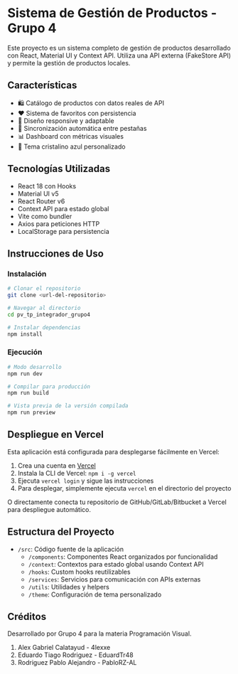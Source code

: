 # Sistema de Gestión de Productos - Grupo 4

Este proyecto es un sistema completo de gestión de productos desarrollado con React, Material UI y Context API. Utiliza una API externa (FakeStore API) y permite la gestión de productos locales.

## Características

- 🛍️ Catálogo de productos con datos reales de API
- ❤️ Sistema de favoritos con persistencia
- 📱 Diseño responsive y adaptable
- 🔄 Sincronización automática entre pestañas
- 📊 Dashboard con métricas visuales
- 🎨 Tema cristalino azul personalizado

## Tecnologías Utilizadas

- React 18 con Hooks
- Material UI v5
- React Router v6
- Context API para estado global
- Vite como bundler
- Axios para peticiones HTTP
- LocalStorage para persistencia

## Instrucciones de Uso

### Instalación

```bash
# Clonar el repositorio
git clone <url-del-repositorio>

# Navegar al directorio
cd pv_tp_integrador_grupo4

# Instalar dependencias
npm install
```

### Ejecución

```bash
# Modo desarrollo
npm run dev

# Compilar para producción
npm run build

# Vista previa de la versión compilada
npm run preview
```

## Despliegue en Vercel

Esta aplicación está configurada para desplegarse fácilmente en Vercel:

1. Crea una cuenta en [Vercel](https://vercel.com/)
2. Instala la CLI de Vercel: `npm i -g vercel`
3. Ejecuta `vercel login` y sigue las instrucciones
4. Para desplegar, simplemente ejecuta `vercel` en el directorio del proyecto

O directamente conecta tu repositorio de GitHub/GitLab/Bitbucket a Vercel para despliegue automático.

## Estructura del Proyecto

- `/src`: Código fuente de la aplicación
  - `/components`: Componentes React organizados por funcionalidad
  - `/context`: Contextos para estado global usando Context API
  - `/hooks`: Custom hooks reutilizables
  - `/services`: Servicios para comunicación con APIs externas
  - `/utils`: Utilidades y helpers
  - `/theme`: Configuración de tema personalizado

## Créditos

Desarrollado por Grupo 4 para la materia Programación Visual.

1. Alex Gabriel Calatayud - 4lexxe
2. Eduardo Tiago Rodriguez - EduardTr48
3. Rodriguez Pablo Alejandro - PabloRZ-AL